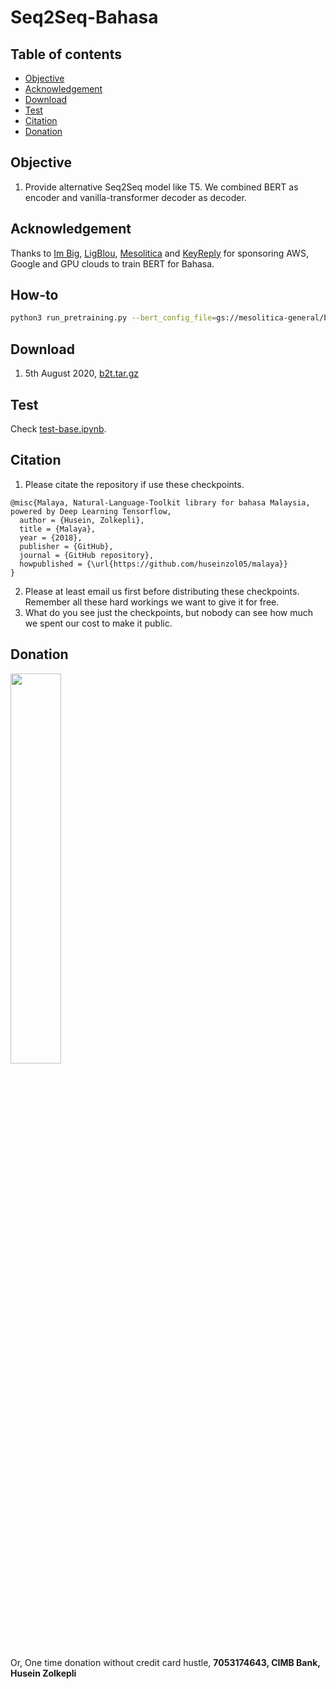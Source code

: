 # Seq2Seq-Bahasa

## Table of contents
  * [Objective](#objective)
  * [Acknowledgement](#acknowledgement)
  * [Download](#download)
  * [Test](#test)
  * [Citation](#citation)
  * [Donation](#donation)

## Objective

1. Provide alternative Seq2Seq model like T5. We combined BERT as encoder and vanilla-transformer decoder as decoder.

## Acknowledgement

Thanks to [Im Big](https://www.facebook.com/imbigofficial/), [LigBlou](https://www.facebook.com/ligblou), [Mesolitica](https://mesolitica.com/) and [KeyReply](https://www.keyreply.com/) for sponsoring AWS, Google and GPU clouds to train BERT for Bahasa.

## How-to

```bash
python3 run_pretraining.py --bert_config_file=gs://mesolitica-general/b2b-data/BASE_config.json --input_file=gs://mesolitica-general/b2b-data/*.tfrecord --output_dir=gs://mesolitica-general/b2b-base --do_train=True --train_batch_size=160 --save_checkpoints_steps=5000 --tpu_name=node-1 --tpu_zone=us-central1-a --gcp_project=mesolitica-cloud --use_tpu=True --num_train_steps=500000
```

## Download

1. 5th August 2020, [b2t.tar.gz](https://f000.backblazeb2.com/file/malaya-model/b2t.tar.gz)

## Test

Check [test-base.ipynb](test-base.ipynb).

## Citation

1. Please citate the repository if use these checkpoints.

```
@misc{Malaya, Natural-Language-Toolkit library for bahasa Malaysia, powered by Deep Learning Tensorflow,
  author = {Husein, Zolkepli},
  title = {Malaya},
  year = {2018},
  publisher = {GitHub},
  journal = {GitHub repository},
  howpublished = {\url{https://github.com/huseinzol05/malaya}}
}
```

2. Please at least email us first before distributing these checkpoints. Remember all these hard workings we want to give it for free.
3. What do you see just the checkpoints, but nobody can see how much we spent our cost to make it public.

## Donation

<a href="https://www.patreon.com/bePatron?u=7291337"><img src="https://static1.squarespace.com/static/54a1b506e4b097c5f153486a/t/58a722ec893fc0a0b7745b45/1487348853811/patreon+art.jpeg" width="40%"></a>

Or, One time donation without credit card hustle, **7053174643, CIMB Bank, Husein Zolkepli**